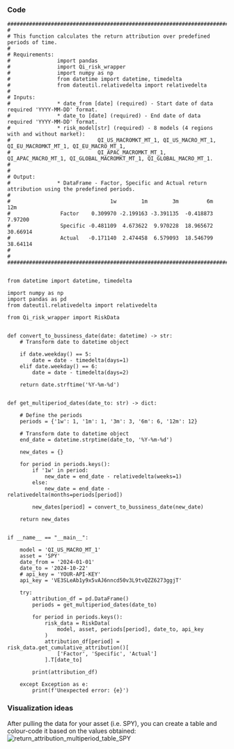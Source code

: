 ### Code

    ############################################################################################################################
    # 
    # This function calculates the return attribution over predefined periods of time.
    #
    # Requirements:
    #               import pandas
    #               import Qi_risk_wrapper
    #               import numpy as np
    #               from datetime import datetime, timedelta
    #               from dateutil.relativedelta import relativedelta
    #
    # Inputs: 
    #               * date_from [date] (required) - Start date of data required 'YYYY-MM-DD' format.
    #               * date_to [date] (required) - End date of data required 'YYYY-MM-DD' format.
    #               * risk_model[str] (required) - 8 models (4 regions with and without market):
    #                            QI_US_MACROMKT_MT_1, QI_US_MACRO_MT_1, QI_EU_MACROMKT_MT_1, QI_EU_MACRO_MT_1,
    #                            QI_APAC_MACROMKT_MT_1, QI_APAC_MACRO_MT_1, QI_GLOBAL_MACROMKT_MT_1, QI_GLOBAL_MACRO_MT_1.
    #
    # 
    # Output: 
    #               * DataFrame - Factor, Specific and Actual return attribution using the predefined periods. 
    #
    #                                1w        1m        3m         6m       12m
    #                Factor    0.309970 -2.199163 -3.391135  -0.418873   7.97200
    #                Specific -0.481109  4.673622  9.970228  18.965672  30.66914
    #                Actual   -0.171140  2.474458  6.579093  18.546799  38.64114
    #
    #
    ############################################################################################################################
    
    
    from datetime import datetime, timedelta
    
    import numpy as np
    import pandas as pd
    from dateutil.relativedelta import relativedelta
    
    from Qi_risk_wrapper import RiskData
    
    
    def convert_to_bussiness_date(date: datetime) -> str:
        # Transform date to datetime object
    
        if date.weekday() == 5:
            date = date - timedelta(days=1)
        elif date.weekday() == 6:
            date = date - timedelta(days=2)
    
        return date.strftime('%Y-%m-%d')
    
    
    def get_multiperiod_dates(date_to: str) -> dict:
    
        # Define the periods
        periods = {'1w': 1, '1m': 1, '3m': 3, '6m': 6, '12m': 12}
    
        # Transform date to datetime object
        end_date = datetime.strptime(date_to, '%Y-%m-%d')
    
        new_dates = {}
    
        for period in periods.keys():
            if '1w' in period:
                new_date = end_date - relativedelta(weeks=1)
            else:
                new_date = end_date - relativedelta(months=periods[period])
    
            new_dates[period] = convert_to_bussiness_date(new_date)
    
        return new_dates
    
    
    if __name__ == "__main__":

        model = 'QI_US_MACRO_MT_1'
        asset = 'SPY'
        date_from = '2024-01-01'
        date_to = '2024-10-22'
        # api_key = 'YOUR-API-KEY'
        api_key = 'VE3SLeAb1y9x5vAJ6nncd50v3L9tvQZZ6273ggjT'
    
        try:
            attribution_df = pd.DataFrame()
            periods = get_multiperiod_dates(date_to)
    
            for period in periods.keys():
                risk_data = RiskData(
                    model, asset, periods[period], date_to, api_key
                )
                attribution_df[period] = risk_data.get_cumulative_attribution()[
                    ['Factor', 'Specific', 'Actual']
                ].T[date_to]
    
            print(attribution_df)
    
        except Exception as e:
            print(f'Unexpected error: {e}')


### Visualization ideas

After pulling the data for your asset (i.e. SPY), you can create a table and colour-code it based on the values obtained: 
![return_attribution_multiperiod_table_SPY](https://github.com/user-attachments/assets/ebbe4cf7-abd8-48fd-bbb8-7cf176a05504)
